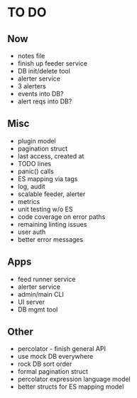 # TO DO

## Now

* notes file
* finish up feeder service
* DB init/delete tool
* alerter service
* 3 alerters
* events into DB?
* alert reqs into DB?


## Misc

* plugin model
* pagination struct
* last access, created at
* TODO lines
* panic() calls
* ES mapping via tags
* log, audit
* scalable feeder, alerter
* metrics
* unit testing w/o ES
* code coverage on error paths
* remaining linting issues
* user auth
* better error messages


## Apps

* feed runner service
* alerter service
* admin/main CLI
* UI server
* DB mgmt tool


## Other

* percolator - finish general API
* use mock DB everywhere
* rock DB sort order
* formal pagination struct
* percolator expression language model
* better structs for ES mapping model
